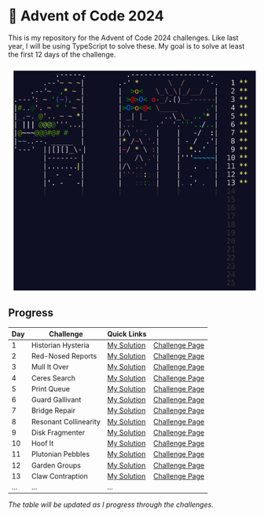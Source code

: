 # 🎄 Advent of Code 2024

This is my repository for the Advent of Code 2024 challenges. Like last year, I will be using TypeScript to solve these. My goal is to solve at least the first 12 days of the challenge.

![AoC 2024](../../artworks/2024.svg)

## Progress

| Day | Challenge             | Quick Links                     |                                                        |
| --- | --------------------- | ------------------------------- | ------------------------------------------------------ |
| 1   | Historian Hysteria    | [My Solution](./01/solution.ts) | [Challenge Page](https://adventofcode.com/2024/day/1)  |
| 2   | Red-Nosed Reports     | [My Solution](./02/solution.ts) | [Challenge Page](https://adventofcode.com/2024/day/2)  |
| 3   | Mull It Over          | [My Solution](./03/solution.ts) | [Challenge Page](https://adventofcode.com/2024/day/3)  |
| 4   | Ceres Search          | [My Solution](./04/solution.ts) | [Challenge Page](https://adventofcode.com/2024/day/4)  |
| 5   | Print Queue           | [My Solution](./05/solution.ts) | [Challenge Page](https://adventofcode.com/2024/day/5)  |
| 6   | Guard Gallivant       | [My Solution](./06/solution.ts) | [Challenge Page](https://adventofcode.com/2024/day/6)  |
| 7   | Bridge Repair         | [My Solution](./07/solution.ts) | [Challenge Page](https://adventofcode.com/2024/day/7)  |
| 8   | Resonant Collinearity | [My Solution](./08/solution.ts) | [Challenge Page](https://adventofcode.com/2024/day/8)  |
| 9   | Disk Fragmenter       | [My Solution](./09/solution.ts) | [Challenge Page](https://adventofcode.com/2024/day/9)  |
| 10  | Hoof It               | [My Solution](./10/solution.ts) | [Challenge Page](https://adventofcode.com/2024/day/10) |
| 11  | Plutonian Pebbles     | [My Solution](./11/solution.ts) | [Challenge Page](https://adventofcode.com/2024/day/11) |
| 12  | Garden Groups         | [My Solution](./12/solution.ts) | [Challenge Page](https://adventofcode.com/2024/day/12) |
| 13  | Claw Contraption      | [My Solution](./13/solution.ts) | [Challenge Page](https://adventofcode.com/2024/day/13) |
| ... | ...                   | ...                             |                                                        |

_The table will be updated as I progress through the challenges._
